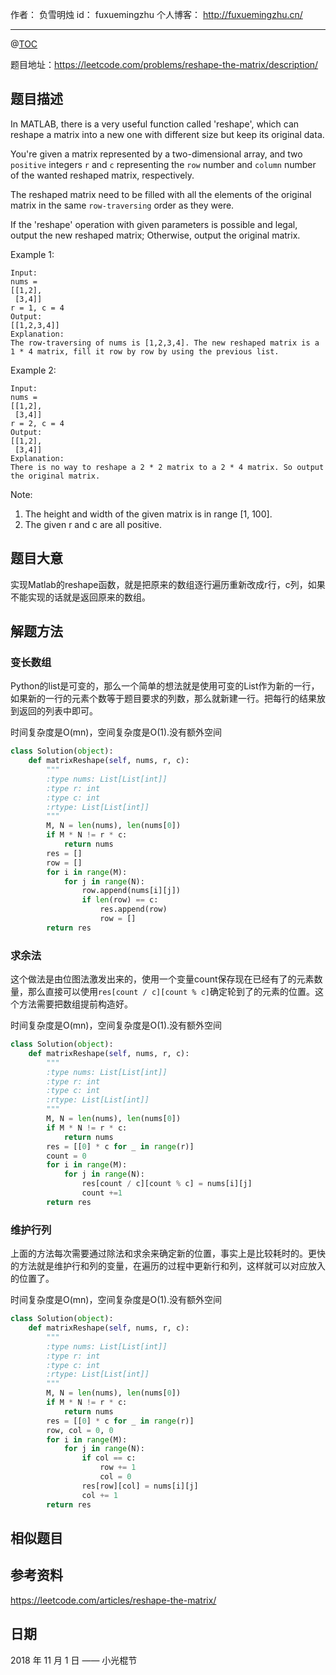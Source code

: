 
作者： 负雪明烛
id：	fuxuemingzhu
个人博客：	http://fuxuemingzhu.cn/

---
@[TOC](目录)


题目地址：https://leetcode.com/problems/reshape-the-matrix/description/


## 题目描述

In MATLAB, there is a very useful function called 'reshape', which can reshape a matrix into a new one with different size but keep its original data.

You're given a matrix represented by a two-dimensional array, and two ``positive`` integers ``r`` and ``c`` representing the ``row`` number and ``column`` number of the wanted reshaped matrix, respectively.

The reshaped matrix need to be filled with all the elements of the original matrix in the same ``row-traversing`` order as they were.

If the 'reshape' operation with given parameters is possible and legal, output the new reshaped matrix; Otherwise, output the original matrix.

Example 1:

    Input: 
    nums = 
    [[1,2],
     [3,4]]
    r = 1, c = 4
    Output: 
    [[1,2,3,4]]
    Explanation:
    The row-traversing of nums is [1,2,3,4]. The new reshaped matrix is a 1 * 4 matrix, fill it row by row by using the previous list.

Example 2:

    Input: 
    nums = 
    [[1,2],
     [3,4]]
    r = 2, c = 4
    Output: 
    [[1,2],
     [3,4]]
    Explanation:
    There is no way to reshape a 2 * 2 matrix to a 2 * 4 matrix. So output the original matrix.

Note:

1. The height and width of the given matrix is in range [1, 100].
1. The given r and c are all positive.


## 题目大意

实现Matlab的reshape函数，就是把原来的数组逐行遍历重新改成r行，c列，如果不能实现的话就是返回原来的数组。

## 解题方法

### 变长数组

Python的list是可变的，那么一个简单的想法就是使用可变的List作为新的一行，如果新的一行的元素个数等于题目要求的列数，那么就新建一行。把每行的结果放到返回的列表中即可。

时间复杂度是O(mn)，空间复杂度是O(1).没有额外空间

```python
class Solution(object):
    def matrixReshape(self, nums, r, c):
        """
        :type nums: List[List[int]]
        :type r: int
        :type c: int
        :rtype: List[List[int]]
        """
        M, N = len(nums), len(nums[0])
        if M * N != r * c:
            return nums
        res = []
        row = []
        for i in range(M):
            for j in range(N):
                row.append(nums[i][j])
                if len(row) == c:
                    res.append(row)
                    row = []
        return res
```

### 求余法

这个做法是由位图法激发出来的，使用一个变量count保存现在已经有了的元素数量，那么直接可以使用``res[count / c][count % c]``确定轮到了的元素的位置。这个方法需要把数组提前构造好。

时间复杂度是O(mn)，空间复杂度是O(1).没有额外空间

```python
class Solution(object):
    def matrixReshape(self, nums, r, c):
        """
        :type nums: List[List[int]]
        :type r: int
        :type c: int
        :rtype: List[List[int]]
        """
        M, N = len(nums), len(nums[0])
        if M * N != r * c:
            return nums
        res = [[0] * c for _ in range(r)]
        count = 0
        for i in range(M):
            for j in range(N):
                res[count / c][count % c] = nums[i][j]
                count +=1
        return res
```

### 维护行列

上面的方法每次需要通过除法和求余来确定新的位置，事实上是比较耗时的。更快的方法就是维护行和列的变量，在遍历的过程中更新行和列，这样就可以对应放入的位置了。

时间复杂度是O(mn)，空间复杂度是O(1).没有额外空间

```python
class Solution(object):
    def matrixReshape(self, nums, r, c):
        """
        :type nums: List[List[int]]
        :type r: int
        :type c: int
        :rtype: List[List[int]]
        """
        M, N = len(nums), len(nums[0])
        if M * N != r * c:
            return nums
        res = [[0] * c for _ in range(r)]
        row, col = 0, 0
        for i in range(M):
            for j in range(N):
                if col == c:
                    row += 1
                    col = 0
                res[row][col] = nums[i][j]
                col += 1
        return res
```



## 相似题目


## 参考资料

https://leetcode.com/articles/reshape-the-matrix/

## 日期

2018 年 11 月 1 日 —— 小光棍节


  [1]: http://bookshadow.com/weblog/2016/03/10/leetcode-palindrome-pairs/

